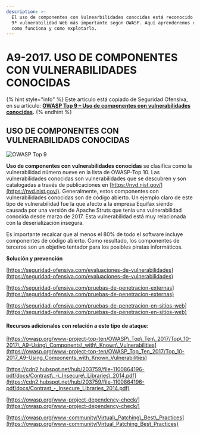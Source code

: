 ```yaml
---
description: >-
  El uso de componentes con Vulnearbilidades conocidas está reconocido como la
  9ª vulnerabilidad Web más importante según OWASP. Aquí aprenderemos qué es,
  como funciona y como explotarlo.
---
```


# A9-2017. USO DE COMPONENTES CON VULNERABILIDADES CONOCIDAS

{% hint style="info" %}
Este artículo está copiado de Seguridad Ofensiva, en su artículo: [**OWASP Top 9 – Uso de componentes con vulnerabilidades conocidas**](https://seguridad-ofensiva.com/blog/owasp-top-10/owasp-top-9/)**.**
{% endhint %}

## USO DE COMPONENTES CON VULNERABILIDADS CONOCIDAS

 

![OWASP Top 9](https://seguridad-ofensiva.com/blog/ptukregr/2019/10/weak-link-1024x548.png)

**Uso de componentes con vulnerabilidades conocidas** se clasifica como la vulnerabilidad número nueve en la lista de OWASP-Top 10. Las vulnerabilidades conocidas son vulnerabilidades que se descubren y son catalogadas a través de publicaciones en [https://nvd.nist.gov/](https://nvd.nist.gov/).  Generalmente, estos componentes con vulnerabilidades conocidas son de código abierto. Un ejemplo claro de este tipo de vulnerabilidad fue la que afecto a la empresa Equifax siendo causada por una versión de Apache Struts que tenía una vulnerabilidad conocida desde marzo de 2017. Esta vulnerabilidad está muy relacionada con la deserialización insegura.

Es importante recalcar que al menos el 80% de todo el software incluye componentes de código abierto. Como resultado, los componentes de terceros son un objetivo tentador para los posibles piratas informáticos.

**Solución y prevención**

[https://seguridad-ofensiva.com/evaluaciones-de-vulnerabilidades](https://seguridad-ofensiva.com/evaluaciones-de-vulnerabilidades)

[https://seguridad-ofensiva.com/pruebas-de-penetracion-externas](https://seguridad-ofensiva.com/pruebas-de-penetracion-externas)

[https://seguridad-ofensiva.com/pruebas-de-penetracion-en-sitios-web](https://seguridad-ofensiva.com/pruebas-de-penetracion-en-sitios-web)

#### **Recursos adicionales con relación a este tipo de ataque:**

[https://owasp.org/www-project-top-ten/OWASP\_Top\_Ten\_2017/Top\_10-2017\_A9-Using\_Components\_with\_Known\_Vulnerabilities](https://owasp.org/www-project-top-ten/OWASP_Top_Ten_2017/Top_10-2017_A9-Using_Components_with_Known_Vulnerabilities)

[https://cdn2.hubspot.net/hub/203759/file-1100864196-pdf/docs/Contrast\_-\_Insecure\_Libraries\_2014.pdf](https://cdn2.hubspot.net/hub/203759/file-1100864196-pdf/docs/Contrast_-_Insecure_Libraries_2014.pdf)

[https://owasp.org/www-project-dependency-check/](https://owasp.org/www-project-dependency-check/)

[https://owasp.org/www-community/Virtual\_Patching\_Best\_Practices](https://owasp.org/www-community/Virtual_Patching_Best_Practices)

